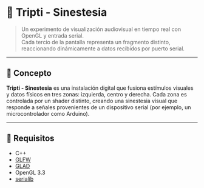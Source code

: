 # 🎨 Tripti - Sinestesia

> Un experimento de visualización audiovisual en tiempo real con OpenGL y entrada serial.  
> Cada tercio de la pantalla representa un fragmento distinto, reaccionando dinámicamente a datos recibidos por puerto serial.
> 
---

## 🧠 Concepto

**Tripti - Sinestesia** es una instalación digital que fusiona estímulos visuales y datos físicos en tres zonas: izquierda, centro y derecha. Cada zona es controlada por un shader distinto, creando una sinestesia visual que responde a señales provenientes de un dispositivo serial (por ejemplo, un microcontrolador como Arduino).

---

 ## 🔧 Requisitos

- C++
- [GLFW](https://www.glfw.org/)
- [GLAD](https://glad.dav1d.de/)
- OpenGL 3.3
- [serialib](https://github.com/imabot2/serialib)

